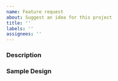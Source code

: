 ```yaml
---
name: Feature request
about: Suggest an idea for this project
title: ''
labels: ''
assignees: ''
---
```


### Description

### Sample Design